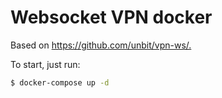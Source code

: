 # Websocket VPN docker

Based on <https://github.com/unbit/vpn-ws/.>

To start, just run:

``` bash
$ docker-compose up -d
```